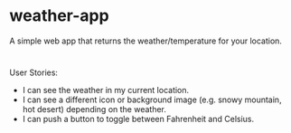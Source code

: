 # weather-app
A simple web app that returns the weather/temperature for your location.
#
User Stories:
* I can see the weather in my current location.
* I can see a different icon or background image (e.g. snowy mountain, hot desert) depending on the weather.
* I can push a button to toggle between Fahrenheit and Celsius.
